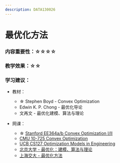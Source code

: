 ```yaml
---
description: DATA130026
---
```


# 最优化方法

### 内容重要性：☆☆☆☆

### 教学效果：☆☆

### 学习建议：

* 教材：
  * ☆ Stephen Boyd - Convex Optimization
  * Edwin K. P. Chong - 最优化导论
  * 文再文 - 最优化建模、算法与理论
*   网课：

    * ☆ [Stanford EE364a/b Convex Optimization I/II](https://csdiy.wiki/%E6%95%B0%E5%AD%A6%E8%BF%9B%E9%98%B6/convex/)
    * [CMU 10-725 Convex Optimization](https://www.bilibili.com/video/BV1cL411F7fP)
    * [UCB CS127 Optimization Models in Engineering](https://www.bilibili.com/video/BV19y4y1W7X1)
    * [北京大学 - 最优化：建模、算法与理论](https://www.bilibili.com/video/BV1Kc411i7kJ)
    * [上海交大 - 最优化方法](https://space.bilibili.com/95975441/channel/seriesdetail?sid=1586096)

